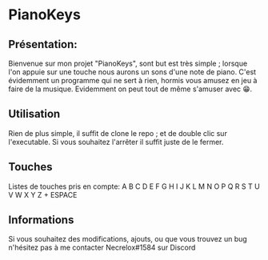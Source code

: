 # PianoKeys

## Présentation:

Bienvenue sur mon projet "PianoKeys", sont but est très simple ; lorsque l'on appuie sur une touche nous aurons un sons d'une note de piano.
C'est évidemment un programme qui ne sert à rien, hormis vous amusez en jeu à faire de la musique.
Evidemment on peut tout de même s'amuser avec 😁.

## Utilisation
Rien de plus simple, il suffit de clone le repo ; et de double clic sur l'executable.
Si vous souhaitez l'arrêter il suffit juste de le fermer.

## Touches
Listes de touches pris en compte:
A B C D E F G H I J
K L M N O P Q R S T
U V W X Y Z
+
ESPACE

## Informations
Si vous souhaitez des modifications, ajouts, ou que vous trouvez un bug n'hésitez pas à me contacter
Necrelox#1584 sur Discord
